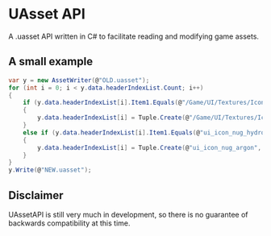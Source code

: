 # UAsset API
A .uasset API written in C# to facilitate reading and modifying game assets.

## A small example
```cs
var y = new AssetWriter(@"OLD.uasset");
for (int i = 0; i < y.data.headerIndexList.Count; i++)
{
    if (y.data.headerIndexList[i].Item1.Equals(@"/Game/UI/Textures/Icons/Resources/Nuggets/ui_icon_nug_hydrogen"))
    {
        y.data.headerIndexList[i] = Tuple.Create(@"/Game/UI/Textures/Icons/Resources/Nuggets/ui_icon_nug_argon", 3942602863); // GUID is 6F 58 FF EA
    }
    else if (y.data.headerIndexList[i].Item1.Equals(@"ui_icon_nug_hydrogen"))
    {
        y.data.headerIndexList[i] = Tuple.Create(@"ui_icon_nug_argon", 2795021587); // GUID is 13 A5 98 A6
    }
}
y.Write(@"NEW.uasset");
```

## Disclaimer
UAssetAPI is still very much in development, so there is no guarantee of backwards compatibility at this time.